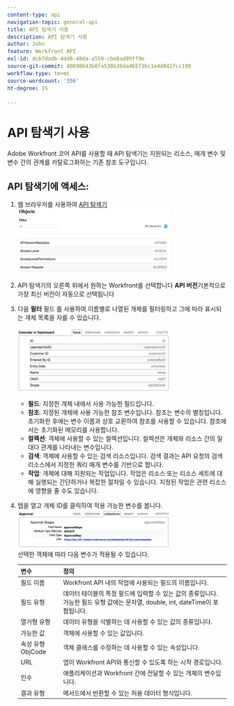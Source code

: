 ```yaml
---
content-type: api
navigation-topic: general-api
title: API 탐색기 사용
description: API 탐색기 사용
author: John
feature: Workfront API
exl-id: dcb7dadb-4dd8-48da-a559-cbe8ad99ff9e
source-git-commit: 40698643b0fa530b38da465f3bc1e4d841fcc190
workflow-type: tm+mt
source-wordcount: '356'
ht-degree: 1%

---
```



# API 탐색기 사용

Adobe Workfront 코어 API를 사용할 때 API 탐색기는 지원되는 리소스, 매개 변수 및 변수 간의 관계를 카탈로그화하는 기존 참조 도구입니다.

## API 탐색기에 액세스:

1. 웹 브라우저를 사용하여 [API 탐색기](https://one.workfront.com/s/api-explorer)\
   ![](assets/mceclip1-350x149.png)

1. API 탐색기의 오른쪽 위에서 원하는 Workfront를 선택합니다 **API 버전**&#x200B;기본적으로 가장 최신 버전이 자동으로 선택됩니다
1. 다음 **필터** 필드 를 사용하여 이름별로 나열된 개체를 필터링하고 그에 따라 표시되는 개체 목록을 자를 수 있습니다.

   ![](assets/mceclip2-350x147.png)

   * **필드**: 지정한 개체 내에서 사용 가능한 필드입니다.
   * **참조**: 지정된 개체에 사용 가능한 참조 변수입니다. 참조는 변수의 별칭입니다. 초기화한 후에는 변수 이름과 상호 교환하여 참조를 사용할 수 있습니다. 참조에서는 초기화된 메모리를 사용합니다.
   * **컬렉션**: 객체에 사용할 수 있는 컬렉션입니다. 컬렉션은 개체와 리소스 간의 일대다 관계를 나타내는 변수입니다.
   * **검색**: 객체에 사용할 수 있는 검색 리소스입니다. 검색 결과는 API 요청의 검색 리소스에서 지정한 쿼리 매개 변수를 기반으로 합니다.
   * **작업**: 개체에 대해 지원되는 작업입니다. 작업은 리소스 또는 리소스 세트에 대해 실행되는 간단하거나 복잡한 절차일 수 있습니다. 지정된 작업은 관련 리소스에 영향을 줄 수도 있습니다.

1. 탭을 열고 개체 ID를 클릭하여 적용 가능한 변수를 봅니다.\
   ![](assets/approval-350x89.png)\
   선택한 객체에 따라 다음 변수가 적용될 수 있습니다.

   | 변수 | 정의 |
   |---|---|
   | 필드 이름 | Workfront API 내의 작업에 사용되는 필드의 이름입니다. |
   | 필드 유형 | 데이터 테이블의 특정 필드에 입력할 수 있는 값의 종류입니다. 가능한 필드 유형 값에는 문자열, double, int, dateTime이 포함됩니다. |
   | 열거형 유형 | 데이터 유형을 식별하는 데 사용할 수 있는 값의 종류입니다. |
   | 가능한 값 | 객체에 사용할 수 있는 값입니다. |
   | 속성 유형 ObjCode | 객체 클래스를 수정하는 데 사용할 수 있는 속성입니다. |
   | URL | 앱이 Workfront API와 통신할 수 있도록 하는 시작 경로입니다. |
   | 인수 | 애플리케이션과 Workfront 간에 전달할 수 있는 개체의 변수입니다. |
   | 결과 유형 | 메서드에서 반환할 수 있는 허용 데이터 형식입니다. |
